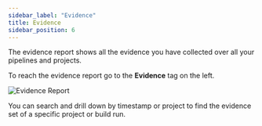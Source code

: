 ```yaml
---
sidebar_label: "Evidence"
title: Evidence
sidebar_position: 6
---
```


The evidence report shows all the evidence you have collected over all your pipelines and projects. 

To reach the evidence report go to the **Evidence** tag on the left.

<img src='../../../../img/start/evidence-start.jpg' alt='Evidence Report'/>

You can search and drill down by timestamp or project to find the evidence set of a specific project or build run.
